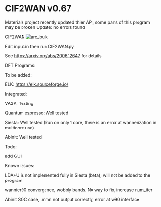 
# CIF2WAN v0.67
Materials project recently updated thier API, some parts of this program may be broken
Update: no errors found

CIF2WAN
![arc_bulk](https://user-images.githubusercontent.com/7741705/112843580-b7d72800-9070-11eb-88be-43e407addfb9.png)

Edit input.in then run CIF2WAN.py

See https://arxiv.org/abs/2006.12647 for details

DFT Programs:

To be added:

ELK: https://elk.sourceforge.io/

Integrated:

VASP: Testing

Quantum espresso: Well tested

Siesta: Well tested (Run on only 1 core, there is an error at wannerization in multicore use)

Abinit: Well tested

Todo:

add GUI

Known issues:

LDA+U is not implemented fully in Siesta (beta); will not be added to the program

wannier90 convergence, wobbly bands. No way to fix, increase num_iter

Abinit SOC case, .mmn not output correctly, error at w90 interface
